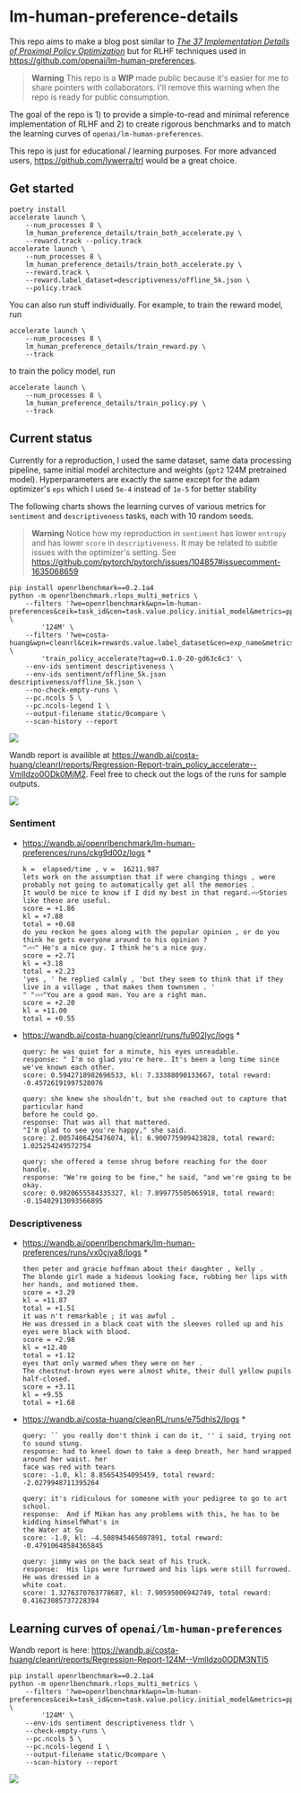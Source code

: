 # lm-human-preference-details

This repo aims to make a blog post similar to [*The 37 Implementation Details of Proximal Policy Optimization*](https://iclr-blog-track.github.io/2022/03/25/ppo-implementation-details/) but for RLHF techniques used in https://github.com/openai/lm-human-preferences.


>**Warning** This repo is a **WIP** made public because it's easier for me to share pointers with collaborators. I'll remove this warning when the repo is ready for public consumption.


The goal of the repo is 1) to provide a simple-to-read and minimal reference implementation of RLHF and 2) to create rigorous benchmarks and to match the learning curves of `openai/lm-human-preferences`.

This repo is just for educational / learning purposes. For more advanced users, https://github.com/lvwerra/trl would be a great choice.

## Get started

```
poetry install
accelerate launch \
    --num_processes 8 \
    lm_human_preference_details/train_both_accelerate.py \
    --reward.track --policy.track
accelerate launch \
    --num_processes 8 \
    lm_human_preference_details/train_both_accelerate.py \
    --reward.track \
    --reward.label_dataset=descriptiveness/offline_5k.json \
    --policy.track
```

You can also run stuff individually. For example, to train the reward model, run
```
accelerate launch \
    --num_processes 8 \
    lm_human_preference_details/train_reward.py \
    --track
```

to train the policy model, run
```
accelerate launch \
    --num_processes 8 \
    lm_human_preference_details/train_policy.py \
    --track
```



## Current status

Currently for a reproduction, I used the same dataset, same data processing pipeline, same initial model architecture and weights (`gpt2` 124M pretrained model). Hyperparameters are exactly the same except for the adam optimizer's `eps` which I used `5e-4` instead of `1e-5` for better stability

The following charts shows the learning curves of various metrics for `sentiment` and `descriptiveness` tasks, each with 10 random seeds.


>**Warning** Notice how my reproduction in `sentiment` has lower `entropy` and has lower `score` in `descriptiveness`. It may be related to subtle issues with the optimizer's setting. See https://github.com/pytorch/pytorch/issues/104857#issuecomment-1635068659


```
pip install openrlbenchmark==0.2.1a4
python -m openrlbenchmark.rlops_multi_metrics \
    --filters '?we=openrlbenchmark&wpn=lm-human-preferences&ceik=task_id&cen=task.value.policy.initial_model&metrics=ppo/objective/score&metrics=ppo/objective/kl&metrics=ppo/objective/entropy&metrics=ppo/objective/score_total&metrics=ppo/objective/kl_coef&metrics=ppo/ppo/loss/total&metrics=ppo/ppo/loss/value&metrics=ppo/ppo/loss/policy&metrics=ppo/ppo/policy/clipfrac&metrics=ppo/ppo/policy/entropy&metrics=ppo/ppo/returns/mean&metrics=ppo/ppo/policy/approxkl&metrics=ppo/ppo/val/clipfrac&metrics=ppo/ppo/val/error&metrics=ppo/ppo/val/mean&metrics=ppo/ppo/returns/var&metrics=ppo/ppo/val/vpred' \
        '124M' \
    --filters '?we=costa-huang&wpn=cleanrl&ceik=rewards.value.label_dataset&cen=exp_name&metrics=objective/scores&metrics=objective/kl&metrics=objective/entropy&metrics=objective/score_total&metrics=objective/kl_coef&metrics=ppo/loss/total&metrics=ppo/loss/value&metrics=ppo/loss/policy&metrics=ppo/policy/clipfrac&metrics=ppo/policy/entropy&metrics=ppo/returns/mean&metrics=ppo/policy/approxkl&metrics=ppo/val/clipfrac&metrics=ppo/val/error&metrics=ppo/val/mean&metrics=ppo/returns/var&metrics=ppo/val/vpred' \
        'train_policy_accelerate?tag=v0.1.0-20-gd63c6c3' \
    --env-ids sentiment descriptiveness \
    --env-ids sentiment/offline_5k.json  descriptiveness/offline_5k.json \
    --no-check-empty-runs \
    --pc.ncols 5 \
    --pc.ncols-legend 1 \
    --output-filename static/0compare \
    --scan-history --report
``` 
![](static/ours1.png)


Wandb report is availible at https://wandb.ai/costa-huang/cleanrl/reports/Regression-Report-train_policy_accelerate--Vmlldzo0ODk0MjM2. Feel free to check out the logs of the runs for sample outputs.

![](static/wandb.png)


### Sentiment

* https://wandb.ai/openrlbenchmark/lm-human-preferences/runs/ckg9d00z/logs
    * 
    ```
    k =  elapsed/time , v =  16211.987
    lets work on the assumption that if were changing things , were probably not going to automatically get all the memories .
    It would be nice to know if I did my best in that regard.⏎⏎Stories like these are useful.
    score = +1.86
    kl = +7.88
    total = +0.68
    do you reckon he goes along with the popular opinion , or do you think he gets everyone around to his opinion ?
    "⏎⏎" He's a nice guy. I think he's a nice guy.
    score = +2.71
    kl = +3.18
    total = +2.23
    'yes , ' he replied calmly , 'but they seem to think that if they live in a village , that makes them townsmen . '
    " "⏎⏎"You are a good man. You are a right man.
    score = +2.20
    kl = +11.00
    total = +0.55
    ```
* https://wandb.ai/costa-huang/cleanrl/runs/fu902lyc/logs
    * 
    ```
    query: he was quiet for a minute, his eyes unreadable.
    response: " I'm so glad you're here. It's been a long time since we've known each other.
    score: 0.5942718982696533, kl: 7.33388090133667, total reward: -0.45726191997528076

    query: she knew she shouldn't, but she reached out to capture that particular hand
    before he could go.
    response: That was all that mattered.
    "I'm glad to see you're happy," she said.
    score: 2.0057406425476074, kl: 6.900775909423828, total reward: 1.025254249572754

    query: she offered a tense shrug before reaching for the door handle.
    response: "We're going to be fine," he said, "and we're going to be okay.
    score: 0.9820655584335327, kl: 7.899775505065918, total reward: -0.15402913093566895
    ```



### Descriptiveness

* https://wandb.ai/openrlbenchmark/lm-human-preferences/runs/vx0cjya8/logs
    * 
    ```
    then peter and gracie hoffman about their daughter , kelly .
    The blonde girl made a hideous looking face, rubbing her lips with her hands, and motioned them.
    score = +3.29
    kl = +11.87
    total = +1.51
    it was n't remarkable ; it was awful .
    He was dressed in a black coat with the sleeves rolled up and his eyes were black with blood.
    score = +2.98
    kl = +12.40
    total = +1.12
    eyes that only warmed when they were on her .
    The chestnut-brown eyes were almost white, their dull yellow pupils half-closed.
    score = +3.11
    kl = +9.55
    total = +1.68
    ```
* https://wandb.ai/costa-huang/cleanRL/runs/e75dhls2/logs
    * 
    ```
    query: `` you really don't think i can do it, '' i said, trying not to sound stung.
    response: had to kneel down to take a deep breath, her hand wrapped around her waist. her
    face was red with tears
    score: -1.0, kl: 8.85654354095459, total reward: -2.0279948711395264

    query: it's ridiculous for someone with your pedigree to go to art school.
    response:  And if Mikan has any problems with this, he has to be kidding himselfWhat's in
    the Water at Su
    score: -1.0, kl: -4.508945465087891, total reward: -0.47910648584365845
    
    query: jimmy was on the back seat of his truck.
    response:  His lips were furrowed and his lips were still furrowed. He was dressed in a
    white coat.
    score: 1.3276370763778687, kl: 7.90595006942749, total reward:
    0.41623085737228394
    ```

## Learning curves of `openai/lm-human-preferences`


Wandb report is here: https://wandb.ai/costa-huang/cleanrl/reports/Regression-Report-124M--Vmlldzo0ODM3NTI5


```
pip install openrlbenchmark==0.2.1a4
python -m openrlbenchmark.rlops_multi_metrics \
    --filters '?we=openrlbenchmark&wpn=lm-human-preferences&ceik=task_id&cen=task.value.policy.initial_model&metrics=ppo/objective/score&metrics=ppo/objective/kl&metrics=ppo/ppo/loss/policy&metrics=ppo/ppo/val/mean&metrics=ppo/ppo/policy/entropy&metrics=ppo/ppo/policy/approxkl&metrics=ppo/ppo/val/error&metrics=ppo/ppo/loss/total&metrics=ppo/ppo/returns/mean&metrics=train_reward/minibatch/loss&metrics=ppo/ppo/val/vpred&metrics=ppo/ppo/loss/value&metrics=ppo/ppo/val/var_explained&metrics=ppo/objective/score_total&metrics=train_reward/minibatch/error&metrics=ppo/elapsed/fps&metrics=ppo/global_step&metrics=ppo/ppo/policy/clipfrac&metrics=ppo/ppo/val/var&metrics=ppo/ppo/val/clipfrac&metrics=ppo/objective/entropy&metrics=ppo/ppo/returns/var&metrics=ppo/objective/kl_coef&metrics=ppo/elapsed/time' \
        '124M' \
    --env-ids sentiment descriptiveness tldr \
    --check-empty-runs \
    --pc.ncols 5 \
    --pc.ncols-legend 1 \
    --output-filename static/0compare \
    --scan-history --report
```


![](static/lm-human-preference.png)

